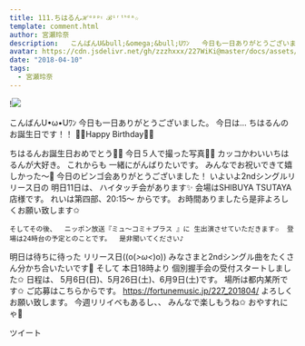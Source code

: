 ```yaml
---
title: 111.ちはるんℋᵅᵖᵖᵞ ℬⁱʳᵗᑋᵈᵃ☆
template: comment.html
author: 宮瀬玲奈
description:   こんばんU&bull;&omega;&bull;Uﾜﾝ   今日も一日ありがとうございました。      今日は...    ちはるんのお誕生日です！！   🎉💓Happy Birthday💓🎉               ちはるんお誕生日おめでとう🎂🎊    今日５人で撮っ...
avatar: https://cdn.jsdelivr.net/gh/zzzhxxx/227WiKi@master/docs/assets/photo/avatar/reina.jpg
date: "2018-04-10"
tags:
  - 宮瀬玲奈
---
```


!![](https://cdn.jsdelivr.net/gh/227WiKi/227WiKi-image@master/blog-image/reina-2018-04-10_1.jpg)


  こんばんU•ω•Uﾜﾝ   今日も一日ありがとうございました。
今日は...    ちはるんのお誕生日です！！   🎉💓Happy Birthday💓🎉

   ちはるんお誕生日おめでとう🎂🎊    今日５人で撮った写真📸💓
 カッコかわいいちはるんが大好き。   これからも  一緒にがんばりたいです。
  みんなでお祝いできて嬉しかった～💓    今日のビンゴ会ありがとうございました！
   いよいよ2ndシングルリリース日の 明日11日は、  ハイタッチ会があります✨  会場はSHIBUYA TSUTAYA店様です。   れいは第四部、20:15～ からです。  お時間ありましたら是非よろしくお願い致します✩

    そしてその後、  ニッポン放送『ミュ〜コミ＋プラス 』に 生出演させていただきます✩  登場は24時台の予定とのことです。  是非聞いてください♪
  明日は待ちに待った  リリース日((o(*>ω<*)o))   みなさまと2ndシングル曲をたくさん分かち合いたいです💓   そして 本日18時より 個別握手会の受付スタートしました✩ 日程は、 5月6日(日)、5月26日(土)、6月9日(土)です。 場所は都内某所です✩ ご応募はこちらからです。 https://fortunemusic.jp/227_201804/ よろしくお願い致します。 今週リリイベもあるし、、 みんなで楽しもうね✩     おやすれにゃ💓


ツイート



